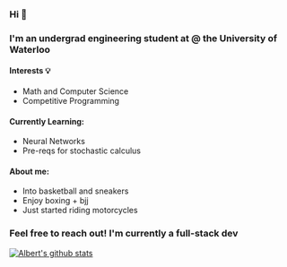### Hi 👋
### I'm an undergrad engineering student at @ the University of Waterloo

<h4> Interests 💡</h4>
<ul> <li> Math and Computer Science </li> <li> Competitive Programming </li> </ul>

<h4> Currently Learning:</h4>
<ul> <li> Neural Networks </li> <li> Pre-reqs for stochastic calculus </li> </ul>

<h4> About me: </h4>
<ul> <li> Into basketball and sneakers </li> <li> Enjoy boxing + bjj </li> <li> Just started riding motorcycles </li> </ul>

### Feel free to reach out! I'm currently a full-stack dev

[![Albert's github stats](https://github-readme-stats.vercel.app/api?username=albertnguyentran)](https://github.com/anuraghazra/github-readme-stats&theme=tokyonight)

